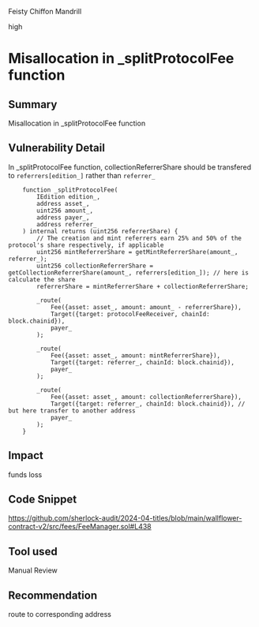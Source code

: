 Feisty Chiffon Mandrill

high

# Misallocation in _splitProtocolFee function

## Summary
Misallocation in _splitProtocolFee function

## Vulnerability Detail
In _splitProtocolFee  function, collectionReferrerShare should be transfered to ``referrers[edition_]`` rather than ``referrer_``
```solidity
    function _splitProtocolFee(
        IEdition edition_,
        address asset_,
        uint256 amount_,
        address payer_,
        address referrer_
    ) internal returns (uint256 referrerShare) {
        // The creation and mint referrers earn 25% and 50% of the protocol's share respectively, if applicable
        uint256 mintReferrerShare = getMintReferrerShare(amount_, referrer_);
        uint256 collectionReferrerShare = getCollectionReferrerShare(amount_, referrers[edition_]); // here is calculate the share
        referrerShare = mintReferrerShare + collectionReferrerShare;

        _route(
            Fee({asset: asset_, amount: amount_ - referrerShare}),
            Target({target: protocolFeeReceiver, chainId: block.chainid}),
            payer_
        );

        _route(
            Fee({asset: asset_, amount: mintReferrerShare}),
            Target({target: referrer_, chainId: block.chainid}),
            payer_
        );

        _route(
            Fee({asset: asset_, amount: collectionReferrerShare}),
            Target({target: referrer_, chainId: block.chainid}), // but here transfer to another address
            payer_
        );
    }
```

## Impact
funds loss

## Code Snippet
https://github.com/sherlock-audit/2024-04-titles/blob/main/wallflower-contract-v2/src/fees/FeeManager.sol#L438

## Tool used

Manual Review

## Recommendation
route to corresponding address